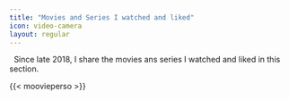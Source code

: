 ```yaml
---
title: "Movies and Series I watched and liked"
icon: video-camera
layout: regular
---
```


<i class="fa fa-question-circle-o" aria-hidden="true"></i>&nbsp; Since late 2018, I share the movies ans series I watched and liked in this section.

{{< moovieperso >}}
